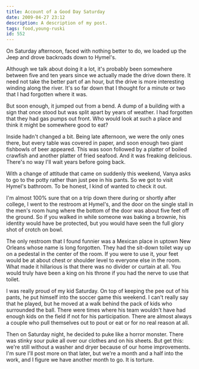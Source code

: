 ```yaml
---
title: Account of a Good Day Saturday
date: 2009-04-27 23:12
description: A description of my post.
tags: food,young-ruski
id: 552
---
```

On Saturday afternoon, faced with nothing better to do, we loaded up the Jeep and drove backroads down to Hymel's.

Although we talk about doing it a lot, it's probably been somewhere between five and ten years since we actually made the drive down there.  It need not take the better part of an hour, but the drive is more interesting winding along the river.  It's so far down that I thought for a minute or two that I had forgotten where it was.

But soon enough, it jumped out from a bend.  A dump of a building with a sign that once stood but was split apart by years of weather.  I had forgotten that they had gas pumps out front.  Who would look at such a place and think it might be somewhere good to eat?

Inside hadn't changed a bit.  Being late afternoon, we were the only ones there, but every table was covered in paper, and soon enough two giant fishbowls of beer appeared.  This was soon followed by a platter of boiled crawfish and another platter of fried seafood.  And it was freaking delicious.  There's no way I'll wait years before going back.  

With a change of attitude that came on suddenly this weekend, Vanya asks to go to the potty rather than just pee in his pants.  So we got to visit Hymel's bathroom.  To be honest, I kind of wanted to check it out.

I'm almost 100% sure that on a trip down there during or shortly after college, I went to the restroom at Hymel's, and the door on the single stall in the men's room hung where the bottom of the door was about five feet off the ground.  So if you walked in while someone was baking a brownie, his identity would have be protected, but you would have seen the full glory shot of crotch on bowl.

The only restroom that I found funnier was a Mexican place in uptown New Orleans whose name is long forgotten.  They had the sit-down toilet way up on a pedestal in the center of the room.  If you were to use it, your feet would be at about chest or shoulder level to everyone else in the room.  What made it hillarious is that there was no divider or curtain at all.  You would truly have been a king on his throne if you had the nerve to use that toilet.

I was really proud of my kid Saturday.  On top of keeping the pee out of his pants, he put himself into the soccer game this weekend.  I can't really say that he played, but he moved at a walk behind the pack of kids who surrounded the ball.  There were times where his team wouldn't have had enough kids on the field if not for his participation.  There are almost always a couple who pull themselves out to pout or eat or for no real reason at all.

Then on Saturday night, he decided to puke like a horror monster.  There was stinky sour puke all over our clothes and on his sheets.  But get this:  we're still without a washer and dryer because of our home improvements.  I'm sure I'll post more on that later, but we're a month and a half into the work, and I figure we have another month to go.  It is torture.